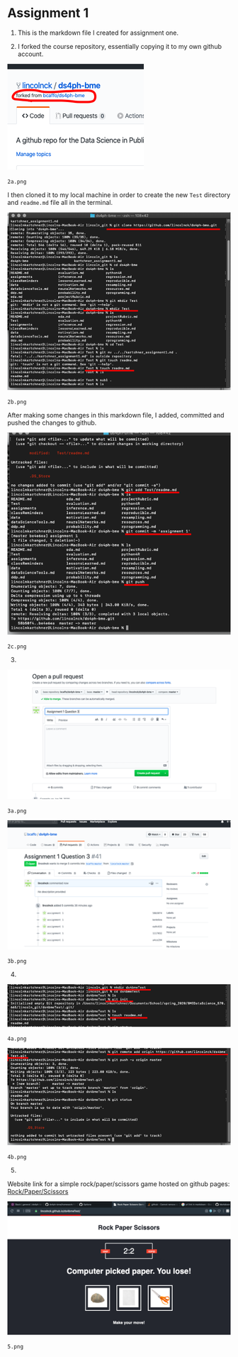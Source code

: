 # Assignment 1

1. This is the markdown file I created for assignment one.

2. I forked the course repository, essentially copying it to my own github account. 

![Fork Screenshot](./2a.png)

`2a.png`

I then cloned it to my local machine in order to create the new `Test` directory and `readme.md` file all in the terminal. 

![Clone Screenshot](./2b.png)

`2b.png`

After making some changes in this markdown file, I added, committed and pushed the changes to github.

![Commit Screenshot](./2c.png)

`2c.png`

3. 

![Pull Request Start Screenshot](./3a.png)

`3a.png`

![Pull Request End Screenshot](./3b.png)

`3b.png`

4. 

![New Repo Screenshot](./4a.png)

`4a.png`

![New readme Screenshot](./4b.png)

`4b.png`

5.

Website link for a simple rock/paper/scissors game hosted on github pages:
[Rock/Paper/Scissors](https://lincolnck.github.io/ds4bmeTest/)

![Website Screenshot](./5.png)

`5.png`

